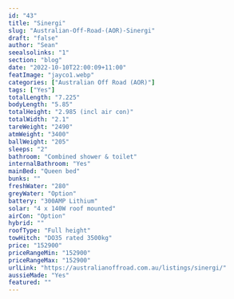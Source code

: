```yaml
---
id: "43"
title: "Sinergi"
slug: "Australian-Off-Road-(AOR)-Sinergi"
draft: "false"
author: "Sean"
seealsolinks: "1"
section: "blog"
date: "2022-10-10T22:00:09+11:00"
featImage: "jayco1.webp"
categories: ["Australian Off Road (AOR)"]
tags: ["Yes"]
totalLength: "7.225"
bodyLength: "5.85"
totalHeight: "2.985 (incl air con)"
totalWidth: "2.1"
tareWeight: "2490"
atmWeight: "3400"
ballWeight: "205"
sleeps: "2"
bathroom: "Combined shower & toilet"
internalBathroom: "Yes"
mainBed: "Queen bed"
bunks: ""
freshWater: "280"
greyWater: "Option"
battery: "300AMP Lithium"
solar: "4 x 140W roof mounted"
airCon: "Option"
hybrid: ""
roofType: "Full height"
towHitch: "DO35 rated 3500kg"
price: "152900"
priceRangeMin: "152900"
priceRangeMax: "152900"
urlLink: "https://australianoffroad.com.au/listings/sinergi/"
aussieMade: "Yes"
featured: ""
---
```


